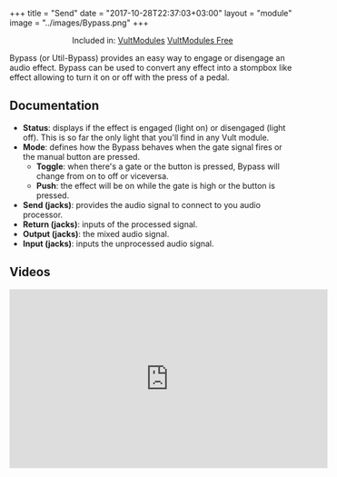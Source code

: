 +++
title = "Send"
date = "2017-10-28T22:37:03+03:00"
layout = "module"
image = "../images/Bypass.png"
+++

<center>Included in: <a href="/premium/" class="btn btn-primary" role="button">VultModules</a> <a href="/free/" class="btn btn-primary" role="button">VultModules Free</a> </center>

Bypass (or Util-Bypass) provides an easy way to engage or disengage an audio effect. Bypass can be used to convert any effect into a stompbox like effect allowing to turn it on or off with the press of a pedal.

## Documentation

- **Status**: displays if the effect is engaged (light on) or disengaged (light off). This is so far the only light that you'll find in any Vult module.
- **Mode**: defines how the Bypass behaves when the gate signal fires or the manual button are pressed.
   - **Toggle**: when there's a gate or the button is pressed, Bypass will change from on to off or viceversa.
   - **Push**: the effect will be on while the gate is high or the button is pressed.
- **Send (jacks)**: provides the audio signal to connect to you audio processor.
- **Return (jacks)**: inputs of the processed signal.
- **Output (jacks)**: the mixed audio signal.
- **Input (jacks)**: inputs the unprocessed audio signal.

## Videos

<iframe width="560" height="315" src="https://www.youtube.com/embed/0I6dCp8XFl8" frameborder="0" allow="autoplay; encrypted-media" allowfullscreen></iframe>

